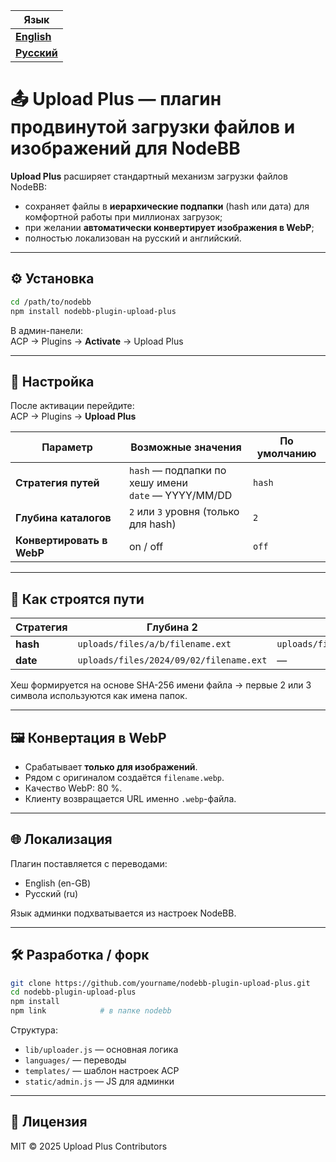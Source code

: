 | Язык |
|----------|
| [**English**](README.md) |
| [**Русский**](README.ru.md) |

 # 📤 Upload Plus — плагин продвинутой загрузки файлов и изображений для NodeBB

**Upload Plus** расширяет стандартный механизм загрузки файлов NodeBB:

- сохраняет файлы в **иерархические подпапки** (hash или дата) для комфортной работы при миллионах загрузок;  
- при желании **автоматически конвертирует изображения в WebP**;  
- полностью локализован на русский и английский.

---

## ⚙️ Установка

```bash
cd /path/to/nodebb
npm install nodebb-plugin-upload-plus
```

В админ-панели:  
ACP → Plugins → **Activate** → Upload Plus

---

## 🔧 Настройка

После активации перейдите:  
ACP → Plugins → **Upload Plus**

| Параметр            | Возможные значения                 | По умолчанию |
|---------------------|------------------------------------|--------------|
| **Стратегия путей** | `hash`  — подпапки по хешу имени<br>`date` — YYYY/MM/DD | `hash` |
| **Глубина каталогов** | `2` или `3` уровня (только для hash) | `2` |
| **Конвертировать в WebP** | on / off | `off` |

---

## 📁 Как строятся пути

| Стратегия | Глубина 2 | Глубина 3 |
|-----------|-----------|-----------|
| **hash**  | `uploads/files/a/b/filename.ext` | `uploads/files/a/b/c/filename.ext` |
| **date**  | `uploads/files/2024/09/02/filename.ext` | — |

Хеш формируется на основе SHA-256 имени файла → первые 2 или 3 символа используются как имена папок.

---

## 🖼️ Конвертация в WebP

- Срабатывает **только для изображений**.  
- Рядом с оригиналом создаётся `filename.webp`.  
- Качество WebP: 80 %.  
- Клиенту возвращается URL именно `.webp`-файла.

---

## 🌐 Локализация

Плагин поставляется с переводами:

- English (en-GB)  
- Русский (ru)

Язык админки подхватывается из настроек NodeBB.

---

## 🛠️ Разработка / форк

```bash
git clone https://github.com/yourname/nodebb-plugin-upload-plus.git
cd nodebb-plugin-upload-plus
npm install
npm link            # в папке nodebb
```

Структура:

- `lib/uploader.js` — основная логика  
- `languages/` — переводы  
- `templates/` — шаблон настроек ACP  
- `static/admin.js` — JS для админки

---

## 📄 Лицензия

MIT © 2025 Upload Plus Contributors

